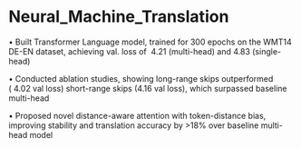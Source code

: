 # Neural_Machine_Translation

• Built Transformer Language model, trained for 300 epochs on the WMT14 DE-EN dataset, achieving val. loss of  4.21 (multi-head) and 4.83 (single-head)

• Conducted ablation studies, showing long-range skips outperformed ( 4.02 val loss) short-range skips (4.16 val loss), which surpassed baseline multi-head

• Proposed novel distance-aware attention with token-distance bias, improving stability and translation accuracy by >18% over baseline multi-head model
